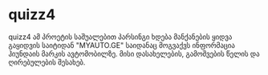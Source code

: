 # quizz4
quizz4
ამ პროეტის საშუალებით პარსინგი ხდება მანქანების ყიდვა გაყიდვის საიტიდან "MYAUTO.GE" საიდანაც მოგვაქვს ინფორმაცია ჰიუნდაის მარკის ავტომობილზე. მისი დასახელების, გამოშვების წელის და ღირებულების შესახებ. 
